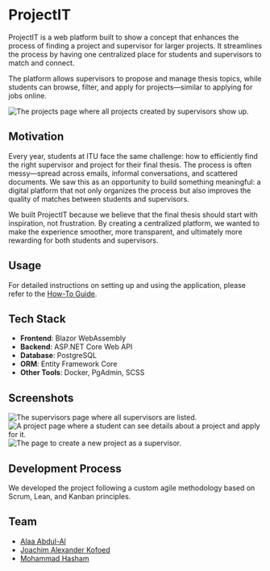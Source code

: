 # ProjectIT

ProjectIT is a web platform built to show a concept that enhances the process of finding a project and supervisor for larger projects. It streamlines the process by having one centralized place for students and supervisors to match and connect.

The platform allows supervisors to propose and manage thesis topics, while students can browse, filter, and apply for projects—similar to applying for jobs online.

![The projects page where all projects created by supervisors show up.](https://www.datocms-assets.com/171355/1758898661-projects.png)

## Motivation

Every year, students at ITU face the same challenge: how to efficiently find the right supervisor and project for their final thesis. The process is often messy—spread across emails, informal conversations, and scattered documents. We saw this as an opportunity to build something meaningful: a digital platform that not only organizes the process but also improves the quality of matches between students and supervisors.

We built ProjectIT because we believe that the final thesis should start with inspiration, not frustration. By creating a centralized platform, we wanted to make the experience smoother, more transparent, and ultimately more rewarding for both students and supervisors.

## Usage

For detailed instructions on setting up and using the application, please refer to the [How-To Guide](how-to.md).

## Tech Stack

- **Frontend**: Blazor WebAssembly
- **Backend**: ASP.NET Core Web API
- **Database**: PostgreSQL
- **ORM**: Entity Framework Core
- **Other Tools**: Docker, PgAdmin, SCSS

## Screenshots

![The supervisors page where all supervisors are listed.](https://www.datocms-assets.com/171355/1758898661-supervisors.png)
![A project page where a student can see details about a project and apply for it.](https://www.datocms-assets.com/171355/1758898661-project_details.png)
![The page to create a new project as a supervisor.](https://www.datocms-assets.com/171355/1758898661-supervisor_create-project.png)

## Development Process

We developed the project following a custom agile methodology based on Scrum, Lean, and Kanban principles.

## Team

- [Alaa Abdul-Al](https://github.com/Alaa0129)
- [Joachim Alexander Kofoed](https://github.com/joac1144)
- [Mohammad Hasham](https://github.com/Mohammadhasham1999)